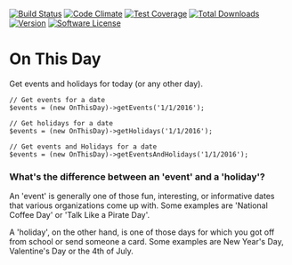 [![Build Status](https://travis-ci.org/skybluesofa/onthisday.svg?branch=master)](https://travis-ci.org/skybluesofa/onthisday) [![Code Climate](https://codeclimate.com/github/skybluesofa/onthisday/badges/gpa.svg)](https://codeclimate.com/github/skybluesofa/onthisday) [![Test Coverage](https://codeclimate.com/github/skybluesofa/onthisday/badges/coverage.svg)](https://codeclimate.com/github/skybluesofa/onthisday/coverage) [![Total Downloads](https://img.shields.io/packagist/dt/skybluesofa/onthisday.svg?style=flat)](https://packagist.org/packages/skybluesofa/onthisday) [![Version](https://img.shields.io/packagist/v/skybluesofa/onthisday.svg?style=flat)](https://packagist.org/packages/skybluesofa/onthisday) [![Software License](https://img.shields.io/badge/license-MIT-brightgreen.svg?style=flat)](LICENSE)

# On This Day
Get events and holidays for today (or any other day).

```
// Get events for a date
$events = (new OnThisDay)->getEvents('1/1/2016');

// Get holidays for a date
$events = (new OnThisDay)->getHolidays('1/1/2016');

// Get events and Holidays for a date
$events = (new OnThisDay)->getEventsAndHolidays('1/1/2016');
```

### What's the difference between an 'event' and a 'holiday'?
An 'event' is generally one of those fun, interesting, or informative dates that various organizations come up with. Some examples are 'National Coffee Day' or 'Talk Like a Pirate Day'.

A 'holiday', on the other hand, is one of those days for which you got off from school or send someone a card. Some examples are New Year's Day, Valentine's Day or the 4th of July.

